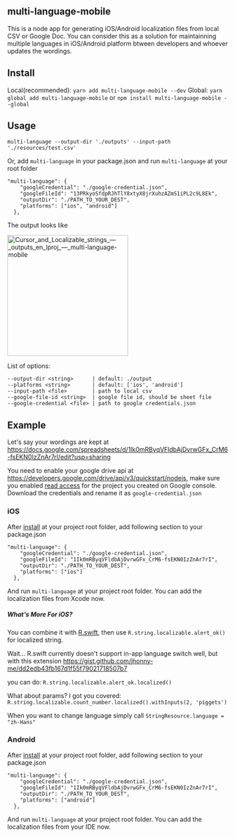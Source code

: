 ## multi-language-mobile
This is a node app for generating iOS/Android localization files from local CSV or Google Doc. You can consider this as a solution for maintainning multiple languages in iOS/Android platform btween developers and whoever updates the wordings.

## Install
Local(recommended): `yarn add multi-language-mobile --dev`
Global: `yarn global add multi-language-mobile` or `npm install multi-language-mobile --global`

## Usage

`multi-language --output-dir './outputs' --input-path './resources/test.csv'`

Or, add `multi-language` in your package.json and run `multi-language` at your root folder

```
"multi-language": {
    "googleCredential": "./google-credential.json",
    "googleFileId": "13PRkyoSfdpRJhTlY8xtyX8jrXuhzAZmS1iPL2c9L8Ek",
    "outputDir": "./PATH_TO_YOUR_DEST",
    "platforms": ["ios", "android"]
  },
```

The output looks like

<img width="275" alt="Cursor_and_Localizable_strings_—_outputs_en_lproj_—_multi-language-mobile" src="https://user-images.githubusercontent.com/9820374/85225517-899f2a80-b404-11ea-8ac2-ddd301ec5c77.png">

List of options:
```
--output-dir <string>      | default: ./output
--platforms <string>       | default: ['ios', 'android']
--input-path <file>        | path to local csv
--google-file-id <string>  | google file id, should be sheet file
--google-credential <file> | path to google credentials.json
``` 

## Example

Let's say your wordings are kept at https://docs.google.com/spreadsheets/d/1Ik0mRByqVFldbAjDvrwGFx_CrM6-fsEKN0IzZnAr7rI/edit?usp=sharing

You need to enable your google drive api at https://developers.google.com/drive/api/v3/quickstart/nodejs, make sure you enabled [read access](https://www.googleapis.com/auth/drive.readonly) for the project you created on Google console. Download the credentials and rename it as `google-credential.json`

### iOS
After [install](https://github.com/jhonny-me/multi-language-mobile#install) at your project root folder, add following section to your package.json

```
"multi-language": {
    "googleCredential": "./google-credential.json",
    "googleFileId": "1Ik0mRByqVFldbAjDvrwGFx_CrM6-fsEKN0IzZnAr7rI",
    "outputDir": "./PATH_TO_YOUR_DEST",
    "platforms": ["ios"]
  },
```

And run `multi-language` at your project root folder. You can add the localization files from Xcode now.

##### What's More For iOS?
You can combine it with [R.swift](https://github.com/mac-cain13/R.swift), then use `R.string.localizable.alert_ok()` for localized string.

Wait... R.swift currently doesn't support in-app language switch well, but with this extension https://gist.github.com/jhonny-me/dd2edb43fb167d1f55f79021718507b7  

you can do: `R.string.localizable.alert_ok.localized()`

What about params? I got you covered: `R.string.localizable.count_number.localized().withInputs(2, 'piggets')`

When you want to change language simply call `StringResource.language = "zh-Hans"`

### Android
After [install](https://github.com/jhonny-me/multi-language-mobile#install) at your project root folder, add following section to your package.json

```
"multi-language": {
    "googleCredential": "./google-credential.json",
    "googleFileId": "1Ik0mRByqVFldbAjDvrwGFx_CrM6-fsEKN0IzZnAr7rI",
    "outputDir": "./PATH_TO_YOUR_DEST",
    "platforms": ["android"]
  },
```

And run `multi-language` at your project root folder. You can add the localization files from your IDE now.